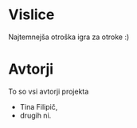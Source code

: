 # Vislice

Najtemnejša otroška igra za otroke :)

# Avtorji

To so vsi avtorji projekta
- Tina Filipič, 
- drugih ni.
